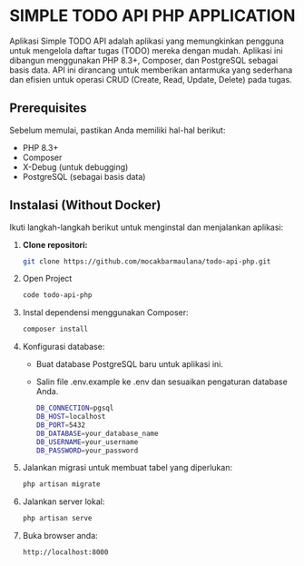 # SIMPLE TODO API PHP APPLICATION

Aplikasi Simple TODO API adalah aplikasi yang memungkinkan pengguna untuk mengelola daftar tugas (TODO) mereka dengan mudah. Aplikasi ini dibangun menggunakan PHP 8.3+, Composer, dan PostgreSQL sebagai basis data. API ini dirancang untuk memberikan antarmuka yang sederhana dan efisien untuk operasi CRUD (Create, Read, Update, Delete) pada tugas.

## Prerequisites
Sebelum memulai, pastikan Anda memiliki hal-hal berikut:
- PHP 8.3+
- Composer
- X-Debug (untuk debugging)
- PostgreSQL (sebagai basis data)

## Instalasi (Without Docker)
Ikuti langkah-langkah berikut untuk menginstal dan menjalankan aplikasi:

1. **Clone repositori:**
   ```bash
   git clone https://github.com/mocakbarmaulana/todo-api-php.git
   ```
2. Open Project
   ```bash
   code todo-api-php
   ```
3. Instal dependensi menggunakan Composer:
   ```bash
   composer install
   ```
4. Konfigurasi database:
    - Buat database PostgreSQL baru untuk aplikasi ini.
    - Salin file .env.example ke .env dan sesuaikan pengaturan database Anda.

       ```bash
       DB_CONNECTION=pgsql
       DB_HOST=localhost
       DB_PORT=5432
       DB_DATABASE=your_database_name
       DB_USERNAME=your_username
       DB_PASSWORD=your_password
       ```
5. Jalankan migrasi untuk membuat tabel yang diperlukan:
   ```bash
   php artisan migrate
   ```
6. Jalankan server lokal:
   ```bash
   php artisan serve
   ```
7. Buka browser anda:
   ```
   http://localhost:8000
   ```

